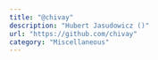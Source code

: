 ```yaml
---
title: "@chivay"
description: "Hubert Jasudowicz ()"
url: "https://github.com/chivay"
category: "Miscellaneous"
---
```

